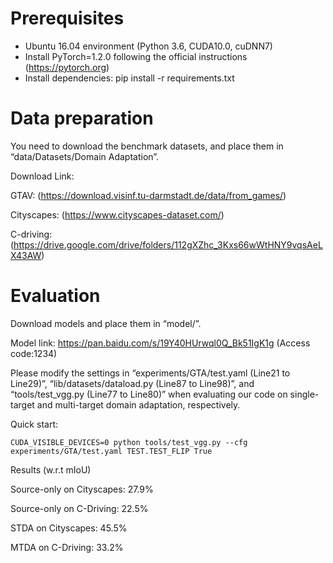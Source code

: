 # Prerequisites
- Ubuntu 16.04 environment (Python 3.6, CUDA10.0, cuDNN7)
- Install PyTorch=1.2.0 following the official instructions (https://pytorch.org)
- Install dependencies: pip install -r requirements.txt
# Data preparation
You need to download the benchmark datasets, and place them in “data/Datasets/Domain Adaptation”.

Download Link: 

GTAV: (https://download.visinf.tu-darmstadt.de/data/from_games/) 

Cityscapes: (https://www.cityscapes-dataset.com/) 

C-driving: (https://drive.google.com/drive/folders/112gXZhc_3Kxs66wWtHNY9vqsAeLX43AW)
# Evaluation

Download models and place them in “model/”.

Model link: https://pan.baidu.com/s/19Y40HUrwql0Q_Bk51IgK1g  (Access code:1234)

Please modify the settings in “experiments/GTA/test.yaml (Line21 to Line29)”, “lib/datasets/dataload.py (Line87 to Line98)”, and “tools/test_vgg.py (Line77 to Line80)” when evaluating our code on single-target and multi-target domain adaptation, respectively.

Quick start:
```
CUDA_VISIBLE_DEVICES=0 python tools/test_vgg.py --cfg experiments/GTA/test.yaml TEST.TEST_FLIP True
```
Results (w.r.t mIoU)

Source-only on Cityscapes: 27.9%

Source-only on C-Driving: 22.5%

STDA on Cityscapes: 45.5%

MTDA on C-Driving: 33.2%
